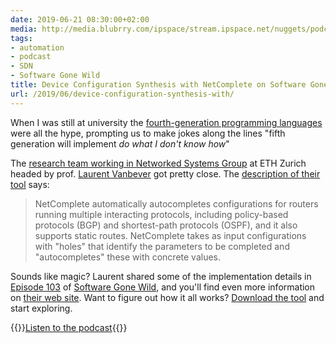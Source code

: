 ```yaml
---
date: 2019-06-21 08:30:00+02:00
media: http://media.blubrry.com/ipspace/stream.ipspace.net/nuggets/podcast/Show_103-NetComplete.mp3
tags:
- automation
- podcast
- SDN
- Software Gone Wild
title: Device Configuration Synthesis with NetComplete on Software Gone Wild
url: /2019/06/device-configuration-synthesis-with/
---
```

When I was still at university the [fourth-generation programming languages](https://en.wikipedia.org/wiki/Fourth-generation_programming_language) were all the hype, prompting us to make jokes along the lines "fifth generation will implement *do what I don't know how*"

The [research team working in Networked Systems Group](https://nsg.ee.ethz.ch/home/) at ETH Zurich headed by prof. [Laurent Vanbever](https://www.vanbever.eu/) got pretty close. The [description of their tool](https://netcomplete.ethz.ch/) says:
<!--more-->
> NetComplete automatically autocompletes configurations for routers running multiple interacting protocols, including policy-based protocols (BGP) and shortest-path protocols (OSPF), and it also supports static routes. NetComplete takes as input configurations with "holes" that identify the parameters to be completed and "autocompletes" these with concrete values.

Sounds like magic? Laurent shared some of the implementation details in [Episode 103](http://media.blubrry.com/ipspace/stream.ipspace.net/nuggets/podcast/Show_103-NetComplete.mp3) of [Software Gone Wild](https://www.ipspace.net/Podcast/Software_Gone_Wild/), and you'll find even more information on [their web site](https://netcomplete.ethz.ch/). Want to figure out how it all works? [Download the tool](https://github.com/nsg-ethz/synet-plus) and start exploring.

{{<jump>}}[Listen to the podcast](http://media.blubrry.com/ipspace/stream.ipspace.net/nuggets/podcast/Show_103-NetComplete.mp3){{</jump>}}
